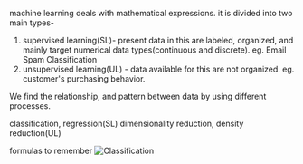 machine learning deals with mathematical expressions.
it is divided into two main types-
1) supervised learning(SL)- present data in this are labeled, organized, and mainly target numerical data types(continuous and discrete). eg. Email Spam Classification
2) unsupervised learning(UL) - data available for this are not organized. eg. customer's purchasing behavior.


 We find the relationship, and pattern between data by using different processes.

 classification, regression(SL)
 dimensionality reduction, density reduction(UL)

 formulas to remember 
 ![Classification](img/classification1.jpeg)

  





